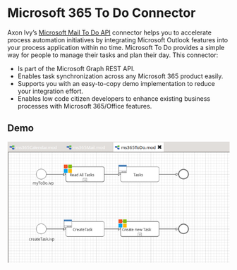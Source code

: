 # Microsoft 365 To Do Connector
Axon Ivy’s [Microsoft Mail To Do API](https://docs.microsoft.com/en-us/graph/todo-concept-overview)
connector helps you to accelerate process automation initiatives by integrating Microsoft
Outlook features into your process application within no time. Microsoft To Do
provides a simple way for people to manage their tasks and plan their day. This
connector:

- Is part of the Microsoft Graph REST API.
- Enables task synchronization across any Microsoft 365 product easily.
- Supports you with an easy-to-copy demo implementation to reduce your
  integration effort.
- Enables low code citizen developers to enhance existing business processes
  with Microsoft 365/Office features.

## Demo

![demo-toDo](doc/img/demo_todo.png)
